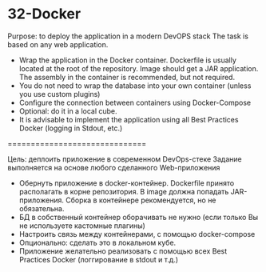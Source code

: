 # 32-Docker

Purpose: to deploy the application in a modern DevOPS stack
The task is based on any web application.

- Wrap the application in the Docker container. Dockerfile is usually located at the root of the repository. Image should get a JAR application. The assembly in the container is recommended, but not required.
- You do not need to wrap the database into your own container (unless you use custom plugins)
- Configure the connection between containers using Docker-Compose
- Optional: do it in a local cube.
- It is advisable to implement the application using all Best Practices Docker (logging in Stdout, etc.)


==============================

Цель: деплоить приложение в современном DevOps-стеке
Задание выполняется на основе любого сделанного Web-приложения

- Обернуть приложение в docker-контейнер. Dockerfile принято располагать в корне репозитория. В image должна попадать JAR-приложения. Сборка в контейнере рекомендуется, но не обязательна.
- БД в собственный контейнер оборачивать не нужно (если только Вы не используете кастомные плагины)
- Настроить связь между контейнерами, с помощью docker-compose
- Опционально: сделать это в локальном кубе.
- Приложение желательно реализовать с помощью всех Best Practices Docker (логгирование в stdout и т.д.)



